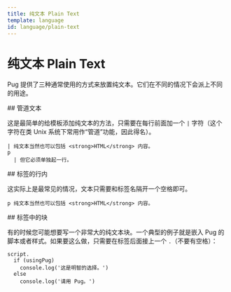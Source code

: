 ```yaml
---
title: 纯文本 Plain Text
template: language
id: language/plain-text
---
```


# 纯文本 Plain Text

Pug 提供了三种通常使用的方式来放置纯文本。它们在不同的情况下会派上不同的用途。

<span id="to-do" />
## 管道文本

这是最简单的给模板添加纯文本的方法，只需要在每行前面加一个 `|` 字符（这个字符在类 Unix 系统下常用作“管道”功能，因此得名）。

```pug-preview
| 纯文本当然也可以包括 <strong>HTML</strong> 内容。
p
  | 但它必须单独起一行。
```

<span id="to-do" />
## 标签的行内

这实际上是最常见的情况，文本只需要和标签名隔开一个空格即可。

```pug-preview
p 纯文本当然也可以包括 <strong>HTML</strong> 内容。
```

<span id="to-do" />
## 标签中的块

有的时候您可能想要写一个非常大的纯文本块。一个典型的例子就是嵌入 Pug 的脚本或者样式。如果要这么做，只需要在标签后面接上一个 `.`（不要有空格）：

```pug-preview
script.
  if (usingPug)
    console.log('这是明智的选择。')
  else
    console.log('请用 Pug。')
```

